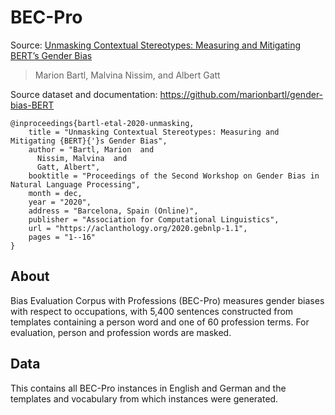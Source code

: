 # BEC-Pro

Source: [Unmasking Contextual Stereotypes: Measuring and Mitigating BERT’s Gender Bias](https://aclanthology.org/2020.gebnlp-1.1)
>Marion Bartl, Malvina Nissim, and Albert Gatt

Source dataset and documentation: https://github.com/marionbartl/gender-bias-BERT

```
@inproceedings{bartl-etal-2020-unmasking,
    title = "Unmasking Contextual Stereotypes: Measuring and Mitigating {BERT}{'}s Gender Bias",
    author = "Bartl, Marion  and
      Nissim, Malvina  and
      Gatt, Albert",
    booktitle = "Proceedings of the Second Workshop on Gender Bias in Natural Language Processing",
    month = dec,
    year = "2020",
    address = "Barcelona, Spain (Online)",
    publisher = "Association for Computational Linguistics",
    url = "https://aclanthology.org/2020.gebnlp-1.1",
    pages = "1--16"
}

```

## About

Bias Evaluation Corpus with Professions (BEC-Pro) measures gender biases with respect to occupations, with 5,400 sentences constructed from templates containing a person word and one of 60 profession terms. For evaluation, person and profession words are masked.

## Data

This contains all BEC-Pro instances in English and German and the templates and vocabulary from which instances were generated.